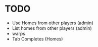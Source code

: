 # TODO

- Use Homes from other players (admin)
- List homes from other players (admin)
- warps
- Tab Completes (Homes)